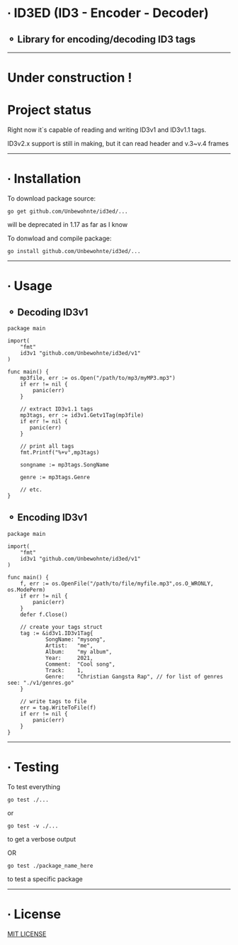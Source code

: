 # ∙ ID3ED (ID3 - Encoder - Decoder)
## ⚬ Library for encoding/decoding ID3 tags

---
  
# Under construction !

# Project status

Right now it`s capable of reading and writing ID3v1 and ID3v1.1 tags.

ID3v2.x support is still in making, but it can read header and v.3~v.4 frames

---

# ∙ Installation 

To download package source:
```
go get github.com/Unbewohnte/id3ed/...
```
will be deprecated in 1.17 as far as I know

To donwload and compile package:
```
go install github.com/Unbewohnte/id3ed/...
```

---

# ∙ Usage

## ⚬ Decoding ID3v1
```
package main

import(
    "fmt"
    id3v1 "github.com/Unbewohnte/id3ed/v1"
)

func main() {
    mp3file, err := os.Open("/path/to/mp3/myMP3.mp3")
    if err != nil {
        panic(err)
    }

    // extract ID3v1.1 tags 
    mp3tags, err := id3v1.Getv1Tag(mp3file)
    if err != nil {
       panic(err)
    }

    // print all tags
    fmt.Printf("%+v",mp3tags)

    songname := mp3tags.SongName

    genre := mp3tags.Genre

    // etc.
}
```

## ⚬ Encoding ID3v1
```
package main

import(
    "fmt"
    id3v1 "github.com/Unbewohnte/id3ed/v1"
)

func main() {
	f, err := os.OpenFile("/path/to/file/myfile.mp3",os.O_WRONLY, os.ModePerm)
	if err != nil {
		panic(err)
	}
	defer f.Close()

    // create your tags struct
	tag := &id3v1.ID3v1Tag{
            SongName: "mysong",
            Artist:   "me",
            Album:    "my album",
            Year:     2021,
            Comment:  "Cool song",
            Track:    1,
            Genre:    "Christian Gangsta Rap", // for list of genres see: "./v1/genres.go"
	}

    // write tags to file
	err = tag.WriteToFile(f)
	if err != nil {
		panic(err)
	}
}
```

---

# ∙ Testing

To test everything
```
go test ./...
```
or
```
go test -v ./...
```
to get a verbose output

OR

```
go test ./package_name_here
```
to test a specific package

---

# ∙ License

[MIT LICENSE](https://github.com/Unbewohnte/id3ed/blob/main/LICENSE)